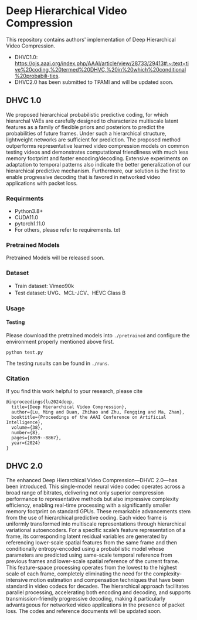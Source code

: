 # Deep Hierarchical Video Compression

This repository contains authors' implementation of Deep Hierarchical Video Compression.

* DHVC1.0: https://ojs.aaai.org/index.php/AAAI/article/view/28733/29413#:~:text=tive%20coding,%20termed%20DHVC,%20in%20which%20conditional%20probabili-ties.
* DHVC2.0 has been submitted to TPAMI and will be updated soon.

## DHVC 1.0

We proposed hierarchical probabilistic predictive coding, for which hierarchal VAEs are carefully designed to characterize multiscale latent features as a family of flexible priors and posteriors to predict the probabilities of future frames. Under such a hierarchical structure, lightweight networks are sufficient for prediction. The proposed method outperforms representative learned video compression models on common testing videos and demonstrates computational friendliness with much less memory footprint and faster encoding/decoding. Extensive experiments on adaptation to temporal patterns also indicate the better generalization of our hierarchical predictive mechanism. Furthermore, our solution is the first to enable progressive decoding that is favored in networked video applications with packet loss.


### Requirments
- Python3.8+
- CUDA11.0
- pytorch1.11.0
- For others, please refer to requirements. txt

### Pretrained Models

Pretrained Models will be released soon.

### Dataset

* Train dataset: Vimeo90k
* Test dataset: UVG、MCL-JCV、HEVC Class B


### Usage

#### Testing

Please download the pretrained models into `./pretrained` and configure the environment properly mentioned above first.
```shell
python test.py
```
The testing rusults can be found in `./runs`.


### Citation
If you find this work helpful to your research, please cite

```
@inproceedings{lu2024deep,
  title={Deep Hierarchical Video Compression},
  author={Lu, Ming and Duan, Zhihao and Zhu, Fengqing and Ma, Zhan},
  booktitle={Proceedings of the AAAI Conference on Artificial Intelligence},
  volume={38},
  number={8},
  pages={8859--8867},
  year={2024}
}
```

## DHVC 2.0

The enhanced Deep Hierarchical Video Compression—DHVC 2.0—has been introduced. This single-model neural video codec operates across a broad range of bitrates, delivering not only superior compression performance to representative methods but also impressive complexity efficiency, enabling real-time processing with a significantly smaller memory footprint on standard GPUs. These remarkable advancements stem from the use of hierarchical predictive coding. Each video frame is uniformly transformed into multiscale representations through hierarchical variational autoencoders. For a specific scale’s feature representation of a frame, its corresponding latent residual variables are generated by referencing lower-scale spatial features from the same frame and then conditionally entropy-encoded using a probabilistic model whose parameters are predicted using same-scale temporal reference from previous frames and lower-scale spatial reference of the current frame. This feature-space processing operates from the lowest to the highest scale of each frame, completely eliminating the need for the complexity-intensive motion estimation and compensation techniques that have been standard in video codecs for decades. The hierarchical approach facilitates parallel processing, accelerating both encoding and decoding, and supports transmission-friendly progressive decoding, making it particularly advantageous for networked video applications in the presence of packet loss. The codes and reference documents will be updated soon.

